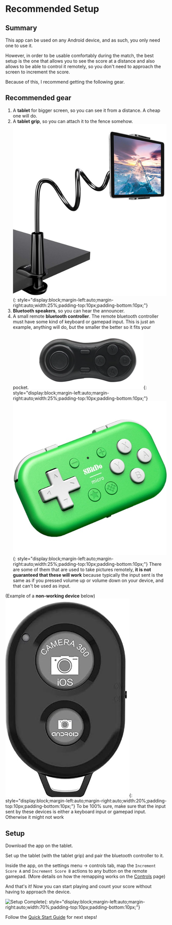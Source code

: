 # Recommended Setup

## Summary

This app can be used on any Android device, and as such, you only need one to use it.

However, in order to be usable comfortably during the match, the best setup is the one that allows you to see the
score at a distance and also allows to be able to control it remotely, so you don't need to approach the screen to
increment the score.

Because of this, I recommend getting the following gear.

## Recommended gear

1. A **tablet** for bigger screen, so you can see it from a distance. A cheap one will do.
2. A **tablet grip**, so you can attach it to the fence somehow.
  ![Tablet Grip Example](./assets/tabletgrip.png "Tablet Grip Example"){: style="display:block;margin-left:auto;margin-right:auto;width:25%;padding-top:10px;padding-bottom:10px;"}
3. **Bluetooth speakers**, so you can hear the announcer.
4. A small remote **bluetooth controller**. The remote bluetooth controller must have some kind of keyboard or gamepad input.
  This is just an example, anything will do, but the smaller the better so it fits your pocket.
  ![Bluetooth Gamepad Example](./assets/controller.png "Bluetooth Gamepad Example"){: style="display:block;margin-left:auto;margin-right:auto;width:25%;padding-top:10px;padding-bottom:10px;"}
  ![Bluetooth Gamepad Example 2](./assets/8bitdogamepad.jpg "Bluetooth Gamepad Example 2"){: style="display:block;margin-left:auto;margin-right:auto;width:25%;padding-top:10px;padding-bottom:10px;"}
  There are some of them that are used to take pictures remotely, **it is not guaranteed that these will work** because typically the input sent is the same
  as if you pressed volume up or volume down on your device, and that can't be used as input.
  
  (Example of a **non-working device** below)
  ![Android Camera Shutter](./assets/camerashutter.png "Android Camera Shutter"){: style="display:block;margin-left:auto;margin-right:auto;width:20%;padding-top:10px;padding-bottom:10px;"}
  To be 100% sure, make sure that the input sent by these devices is either a keyboard input or gamepad input. Otherwise it might not work

## Setup

Download the app on the tablet.

Set up the tablet (with the tablet grip) and pair the bluetooth controller to it.

Inside the app, on the settings menu -> controls tab, map the `Increment Score A` and `Increment Score B` actions to any button on the remote gamepad.
(More details on how the remapping works on the [Controls](./settings/controls.md) page)

And that's it! Now you can start playing and count your score without having to approach the device.

![Setup Complete](./assets/padel.gif "Setup Complete"){: style="display:block;margin-left:auto;margin-right:auto;width:70%;padding-top:10px;padding-bottom:10px;"}

Follow the [Quick Start Guide](./quickstart.md) for next steps!
